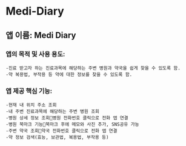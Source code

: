# Medi-Diary
## 앱 이름: Medi Diary

### 앱의 목적 및 사용 용도:   
	-진료 받고자 하는 진료과목에 해당하는 주변 병원과 약국을 쉽게 찾을 수 있도록 함.   
	-약 복용법, 부작용 등 약에 대한 정보를 찾을 수 있도록 함.   
  
### 앱 제공 핵심 기능:  
	-현재 내 위치 주소 조회  
	-내 주변 진료과목에 해당하는 주변 병원 조회  
 	-병원 상세 정보 조회병원 전화번호 클릭으로 전화 앱 연결  
	-병원 북마크 기능북마크 후에 메모와 사진 추가, SNS공유 가능  
	-주변 약국 조회약국 전화번호 클릭으로 전화 앱 연결  
	-약 정보 검색(효능, 보관법, 복용법, 부작용 등)  

